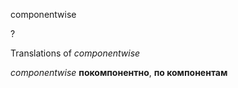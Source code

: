 componentwise

?


Translations of _componentwise_

_componentwise_
**покомпонентно**, **по компонентам**